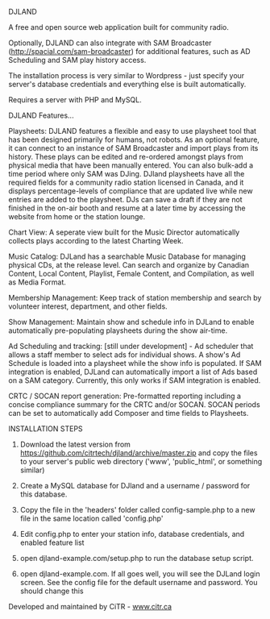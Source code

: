 DJLAND

A free and open source web application built for community radio.

Optionally, DJLAND can also integrate with SAM Broadcaster (http://spacial.com/sam-broadcaster) for additional features, such as AD Scheduling and SAM play history access.

The installation process is very similar to Wordpress - just specify your server's database credentials and everything else is built automatically.

Requires a server with PHP and MySQL.

DJLAND Features...

Playsheets:
DJLAND features a flexible and easy to use playsheet tool that has been designed primarily for humans, not robots.  As an optional feature, it can connect to an instance of SAM Broadcaster and import plays from its history.  These plays can be edited and re-ordered amongst plays from physical media that have been manually entered.  You can also bulk-add a time period where only SAM was DJing.
DJland playsheets have all the required fields for a community radio station licensed in Canada, and it displays percentage-levels of compliance that are updated live while new entries are added to the playsheet.  DJs can save a draft if they are not finished in the on-air booth and resume at a later time by accessing the website from home or the station lounge.

Chart View:
A seperate view built for the Music Director automatically collects plays according to the latest Charting Week.

Music Catalog:
DJLand has a searchable Music Database for managing physical CDs, at the release level.
Can search and organize by Canadian Content, Local Content, Playlist, Female Content, and Compilation, as well as Media Format.

Membership Management:
Keep track of station membership and search by volunteer interest, department, and other fields.

Show Management:
Maintain show and schedule info in DJLand to enable automatically pre-populating playsheets during the show air-time.

Ad Scheduling and tracking:
[still under development] - Ad scheduler that allows a staff member to select ads for individual shows.  A show's Ad Schedule is loaded into a playsheet while the show info is populated.  If SAM integration is enabled, DJLand can automatically import a list of Ads based on a SAM category.  Currently, this only works if SAM integration is enabled.

CRTC / SOCAN report generation:
Pre-formatted reporting including a concise compliance summary for the CRTC and/or SOCAN.
SOCAN periods can be set to automatically add Composer and time fields to Playsheets.


INSTALLATION STEPS

1) Download the latest version from https://github.com/citrtech/djland/archive/master.zip and copy the files to your server's public web directory ('www', 'public_html', or something similar)

2) Create a MySQL database for DJland and a username / password for this database.

3) Copy the file in the 'headers' folder called config-sample.php to a new file in the same location called 'config.php'

4) Edit config.php to enter your station info, database credentials, and enabled feature list

5) open djland-example.com/setup.php to run the database setup script.

6) open djland-example.com. If all goes well, you will see the DJLand login screen. See the config file for the default username and password.  You should change this

Developed and maintained by CiTR - www.citr.ca

